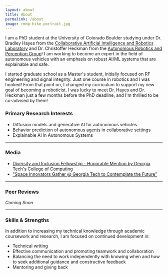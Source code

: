```yaml
---
layout: about
title: About
permalink: /about
image: rmnp-hike-portrait.jpg
---
```


I am a PhD student at the University of Colorado Boulder studying under Dr. Bradley Hayes from the [Collaborative Artificial Intelligence and Robotics Laboratory](https://www.cairo-lab.com/) and Dr. Christoffer Heckman from the [Autonomous Robotics and Perception Group](https://arpg.github.io/)! I am working to become an expert in the field of autonomous vehicles with an emphasis on robust AI/ML systems that are explainable and safe.

I started graduate school as a Master's student, initially focused on RF engineering and signal integrity. Just one course in robotics and I was hooked! From that point on, I changed my curriculum to support my new goal of becoming a roboticist. I was lucky to meet Dr. Hayes and Dr. Heckman just a few months before the PhD deadline, and I'm thrilled to be co-advised by them!

### Primary Research Interests
* Diffusion models and generative AI for autonomous vehicles
* Behavior prediction of autonomous agents in collaborative settings
* Explainable AI in Autonomous Systems

---

### Media
* [Diversity and Inclusion Fellowship - Honorable Mention by Georgia Tech's College of Computing](https://www.cc.gatech.edu/news/shana-white-named-georgia-tech-diversity-and-inclusion-fellow-class-2019)
* ["Space Innovators Gather @ Georgia Tech to Contemplate the Future"](https://ae.gatech.edu/news/2018/11/space-innovators-gather-georgia-tech-contemplate-future)

---

### Peer Reviews
*Coming Soon*

---

### Skills & Strengths
In addition to increasing my technical knowledge through academic coursework and research, I am focused on continued development in:
* Technical writing
* Effective communication and promoting teamwork and collaboration
* Balancing the need to work independently with knowing when and how to seek additional guidance and constructive feedback
* Mentoring and giving back
